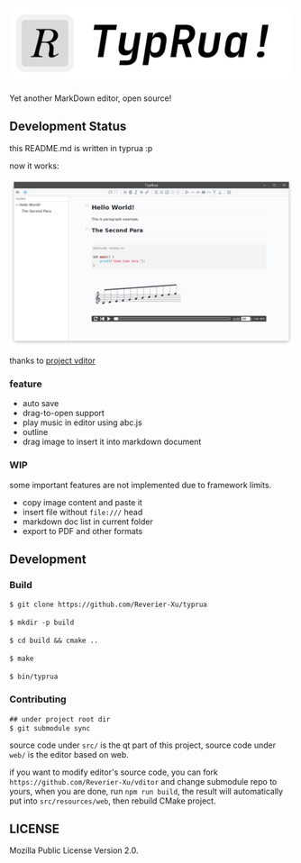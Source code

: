 # ![TypRua!](arts/logo.svg)

Yet another MarkDown editor, open source!

## Development Status

this README.md is written in typrua :p

now it works:

![](arts/screenshot.png)

thanks to [project vditor](https://github.com/Vanessa219/vditor)

### feature

- auto save
- drag-to-open support
- play music in editor using abc.js
- outline
- drag image to insert it into markdown document

### WIP

some important features are not implemented due to framework limits.

- copy image content and paste it
- insert file without `file:///` head
- markdown doc list in current folder
- export to PDF and other formats

## Development

### Build

```
$ git clone https://github.com/Reverier-Xu/typrua

$ mkdir -p build

$ cd build && cmake ..

$ make

$ bin/typrua
```

### Contributing

```
## under project root dir
$ git submodule sync
```

source code under `src/` is the qt part of this project, source code under `web/` is the editor based on web.

if you want to modify editor's source code, you can fork `https://github.com/Reverier-Xu/vditor` and change submodule repo to yours, when you are done, run `npm run build`, the result will automatically put into `src/resources/web`, then rebuild CMake project.

## LICENSE

Mozilla Public License Version 2.0.

